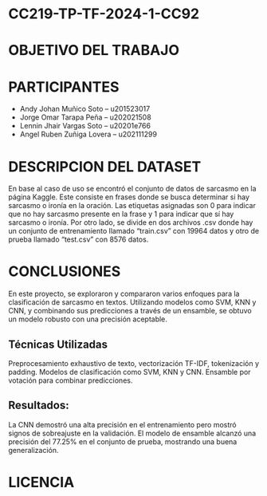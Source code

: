# CC219-TP-TF-2024-1-CC92

# OBJETIVO DEL TRABAJO

# PARTICIPANTES

* Andy Johan Muñico Soto – u201523017
* Jorge Omar Tarapa Peña – u202021508
* Lennin Jhair Vargas Soto – u20201e766
* Angel Ruben Zuñiga Lovera – u202111299


# DESCRIPCION DEL DATASET

En base al caso de uso se encontró el conjunto de datos de sarcasmo en la página Kaggle. Este consiste en frases donde se busca determinar si hay sarcasmo o ironía en la oración. Las etiquetas asignadas son 0 para indicar que no hay sarcasmo presente en la frase y 1 para indicar que sí hay sarcasmo o ironía. Por otro lado, se divide en dos archivos .csv donde hay un conjunto de entrenamiento llamado “train.csv” con 19964 datos y otro de prueba llamado “test.csv” con 8576 datos.

# CONCLUSIONES

En este proyecto, se exploraron y compararon varios enfoques para la clasificación de sarcasmo en textos. Utilizando modelos como SVM, KNN y CNN, y combinando sus predicciones a través de un ensamble, se obtuvo un modelo robusto con una precisión aceptable.

##  **Técnicas Utilizadas**

Preprocesamiento exhaustivo de texto, vectorización TF-IDF, tokenización y padding.
Modelos de clasificación como SVM, KNN y CNN.
Ensamble por votación para combinar predicciones.

## **Resultados:**

La CNN demostró una alta precisión en el entrenamiento pero mostró signos de sobreajuste en la validación.
El modelo de ensamble alcanzó una precisión del 77.25% en el conjunto de prueba, mostrando una buena generalización.


# LICENCIA
